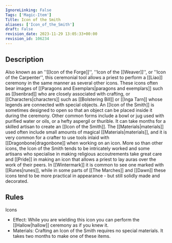 ```yaml
---
IgnoreLinking: False
Tags: ['Magic-Item']
Title: Icon of the Smith
aliases: ['Icon_of_the_Smith']
draft: False
revision_date: 2023-11-29 13:05:33+00:00
revision_id: 106234
---
```


## Description
Also known as an ''[[Icon of the Forge]]'', ''Icon of the [[Weaver]]'', or ''Icon of the Carpenter'', this ceremonial tool allows a priest to perform a [[Liao]] ceremony in the same manner as several other icons. These icons often bear images of [[Paragons and Exemplars|paragons and exemplars]] such as [[Isenbrad]] who are closely associated with crafting, or [[Characters|characters]] such as [[Bolstering Bill]] or [[Inga Tarn]] whose legends are connected with special objects. An [[Icon of the Smith]] is sometimes designed to open so that an object can be placed inside it during the ceremony. Other common forms include a bowl or jug used with purified water or oils, or a hefty aspergil or thurible.
It can take months for a skilled artisan to create an [[Icon of the Smith]]. The [[Materials|materials]] used often include small amounts of magical [[Materials|materials]], and it is very common for a crafter to use tools inlaid with [[Dragonbone|dragonbone]] when working on an icon. More so than other icons, the Icon of the Smith tends to be intricately worked and some artisans who specialise in making religious accoutrements take great care and [[Pride]] in making an icon that allows a priest to lay auras over the work of their peers. In [[Wintermark]] it is common to see one marked with [[Runes|runes]], while in some parts of [[The Marches]] and [[Dawn]] these icons tend to be more practical in appearance - but still solidly made and decorated.
## Rules
Icons
* Effect: While you are wielding this icon you can perform the [[Hallow|hallow]] ceremony as if you knew it.
* Materials: Crafting an Icon of the Smith requires no special materials. It takes two months to make one of these items.